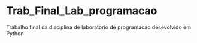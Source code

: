 # Trab_Final_Lab_programacao
Trabalho final da disciplina de laboratorio de programacao desevolvido em Python
